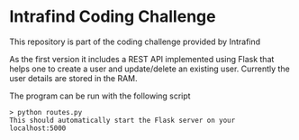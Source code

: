 # Intrafind Coding Challenge

This repository is part of the coding challenge provided by Intrafind

As the first version it includes a REST API implemented using Flask that helps one to create a user and update/delete an existing user.
Currently the user details are stored in the RAM.

The program can be run with the following script

    > python routes.py
    This should automatically start the Flask server on your localhost:5000

